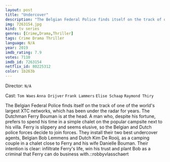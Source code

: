 ```yaml
---
layout: post
title: "Undercover"
description: "The Belgian Federal Police finds itself on the track of one of the world's largest XTC networks, which has been under the radar for years. The Dutchman Ferry Bouman is at the head. A man who, despite his fortune, prefers to spend his time in a simple chalet on the popular campsite next to his villa. Ferry is slippery and seems elusive, so the Belgian and Dutch police forces decide to join forces. They install their two best undercover agents, Belgian Bob Lemmens and Dutch Kim De Rooij, as a ca.."
img: 7263154.jpg
kind: tv series
genres: [Crime,Drama,Thriller]
tags: Crime Drama Thriller 
language: N/A
year: 2019
imdb_rating: 7.9
votes: 7110
imdb_id: 7263154
netflix_id: 80225312
color: 1b263b
---
```

Director: `N/A`  

Cast: `Tom Waes` `Anna Drijver` `Frank Lammers` `Elise Schaap` `Raymond Thiry` 

The Belgian Federal Police finds itself on the track of one of the world's largest XTC networks, which has been under the radar for years. The Dutchman Ferry Bouman is at the head. A man who, despite his fortune, prefers to spend his time in a simple chalet on the popular campsite next to his villa. Ferry is slippery and seems elusive, so the Belgian and Dutch police forces decide to join forces. They install their two best undercover agents, Belgian Bob Lemmens and Dutch Kim De Rooij, as a camping couple in a chalet close to Ferry and his wife Danielle Bouman. Their intention is clear: infiltrate Ferry's life, win his trust and plant Bob as a criminal that Ferry can do business with.::robbyvlasschaert